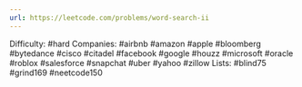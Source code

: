 ```yaml
---
url: https://leetcode.com/problems/word-search-ii
---
```


Difficulty: #hard
Companies: #airbnb #amazon #apple #bloomberg #bytedance #cisco #citadel #facebook #google #houzz #microsoft #oracle #roblox #salesforce #snapchat #uber #yahoo #zillow
Lists: #blind75 #grind169 #neetcode150